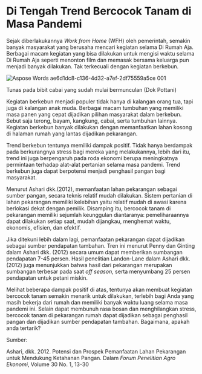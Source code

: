 # ﻿Di Tengah Trend Bercocok Tanam di Masa Pandemi

Sejak diberlakukannya *Work from Home* (WFH) oleh pemerintah, semakin banyak masyarakat yang berusaha mencari kegiatan selama Di Rumah Aja. Berbagai macam kegiatan yang bisa dilakukan untuk mengisi waktu selama Di Rumah Aja seperti menonton film dan memasak bersama keluarga pun menjadi banyak dilakukan. Tak terkecuali dengan kegiatan berkebun.


![Aspose Words ae6d1dc8-c136-4d32-a7ef-2df75559a5ce 001](https://github.com/user-attachments/assets/3b8fded0-616a-4f93-9620-0e3f4fa8f16e)

Tunas pada bibit cabai yang sudah mulai bermunculan (Dok Pottani)

Kegiatan berkebun menjadi populer tidak hanya di kalangan orang tua, tapi juga di kalangan anak muda. Berbagai macam tumbuhan yang memiliki masa panen yang cepat dijadikan pilihan masyarakat dalam berkebun. Sebut saja terong, bayam, kangkung, cabai, serta tumbuhan lainnya. Kegiatan berkebun banyak dilakukan dengan memanfaatkan lahan kosong di halaman rumah yang lantas dijadikan pekarangan.

Trend berkebun tentunya memiliki dampak positif. Tidak hanya berdampak pada berkurangnya stress bagi mereka yang melakukannya, lebih dari itu, trend ini juga berpengaruh pada roda ekonomi berupa meningkatnya permintaan terhadap alat-alat pertanian selama masa pandemi. Trend berkebun juga dapat berpotensi menjadi penghasil pangan bagi masyarakat.

Menurut Ashari dkk.(2012), memanfaatan lahan pekarangan sebagai sumber pangan, secara teknis relatif mudah dilakukan. Sistem pertanian di lahan pekarangan memiliki kelebihan yaitu relatif mudah di awasi karena berlokasi dekat dengan pemilik. Disamping itu, bercocok tanam di pekarangan memiliki sejumlah keunggulan diantaranya: pemeliharaannya dapat dilakukan setiap saat, mudah dijangkau, menghemat waktu, ekonomis, efisien, dan efektif.

Jika ditekuni lebih dalam lagi, pemanfaatan pekarangan dapat dijadikan sebagai sumber pendapatan tambahan. Tren ini menurut Penny dan Ginting dalam Ashari dkk. (2012) secara umum dapat memberikan sumbangan pendapatan 7-45 persen. Hasil penelitian Landon-Lane dalam Ashari dkk. (2012) juga menunjukkan bahwa hasil dari pekarangan merupakan sumbangan terbesar pada saat *off season,* serta menyumbang 25 persen pendapatan untuk petani miskin.

Melihat beberapa dampak positif di atas, tentunya akan membuat kegiatan bercocok tanam semakin menarik untuk dilakukan, terlebih bagi Anda yang masih bekerja dari rumah dan memiliki banyak waktu luang selama masa pandemi ini. Selain dapat membunuh rasa bosan dan menghilangkan stress, bercocok tanam di pekarangan rumah dapat dijadikan sebagai penghasil pangan dan dijadikan sumber pendapatan tambahan. Bagaimana, apakah anda tertarik?

Sumber:

Ashari, dkk. 2012. Potensi dan Prospek Pemanfaatan Lahan Pekarangan untuk Mendukung Ketahanan Pangan. Dalam *Forum Penelitian Agro Ekonomi*, Volume 30 No. 1, 13-30

